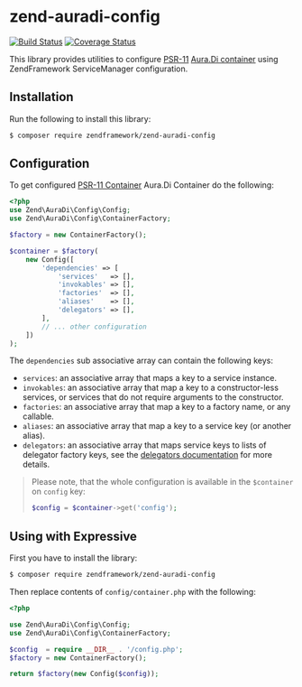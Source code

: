 # zend-auradi-config

[![Build Status](https://secure.travis-ci.org/zendframework/zend-auradi-config.svg?branch=master)](https://secure.travis-ci.org/zendframework/zend-auradi-config)
[![Coverage Status](https://coveralls.io/repos/github/zendframework/zend-auradi-config/badge.svg?branch=master)](https://coveralls.io/github/zendframework/zend-auradi-config?branch=master)

This library provides utilities to configure
[PSR-11](http://www.php-fig.org/psr/psr-11/)
[Aura.Di container](https://github.com/auraphp/Aura.Di)
using ZendFramework ServiceManager configuration.

## Installation

Run the following to install this library:

```bash
$ composer require zendframework/zend-auradi-config
```

## Configuration

To get configured [PSR-11 Container](http://www.php-fig.org/psr/psr-11/)
Aura.Di Container do the following:

```php
<?php
use Zend\AuraDi\Config\Config;
use Zend\AuraDi\Config\ContainerFactory;

$factory = new ContainerFactory();

$container = $factory(
    new Config([
        'dependencies' => [
            'services'   => [],
            'invokables' => [],
            'factories'  => [],
            'aliases'    => [],
            'delegators' => [],
        ],
        // ... other configuration
    ])
);
```

The `dependencies` sub associative array can contain the following keys:

- `services`: an associative array that maps a key to a service instance.
- `invokables`: an associative array that map a key to a constructor-less
  services, or services that do not require arguments to the constructor.
- `factories`: an associative array that map a key to a factory name, or any
  callable.
- `aliases`: an associative array that map a key to a service key (or another
  alias).
- `delegators`: an associative array that maps service keys to lists of
  delegator factory keys, see the
  [delegators documentation](https://docs.zendframework.com/zend-servicemanager/delegators/)
  for more details.

> Please note, that the whole configuration is available in the `$container`
> on `config` key:
>
> ```php
> $config = $container->get('config');
> ```

## Using with Expressive

First you have to install the library:
```bash
$ composer require zendframework/zend-auradi-config
```

Then replace contents of `config/container.php` with the following:
```php
<?php

use Zend\AuraDi\Config\Config;
use Zend\AuraDi\Config\ContainerFactory;

$config  = require __DIR__ . '/config.php';
$factory = new ContainerFactory();

return $factory(new Config($config));
```
